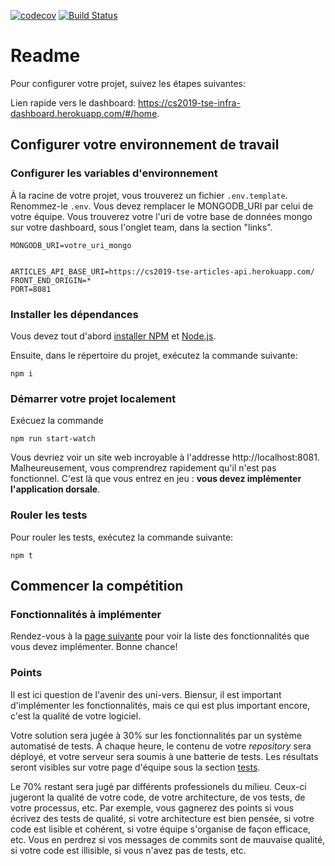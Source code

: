 [![codecov](https://codecov.io/gh/Aboisier/cs2019-UDEM/branch/master/graph/badge.svg?token=2SUoANqSTO)](https://codecov.io/gh/Aboisier/cs2019-UDEM)
[![Build Status](https://travis-ci.com/Aboisier/cs2019-UDEM.svg?token=vuBsBM3yD6PMvt3zwT9s&branch=master)](https://travis-ci.com/Aboisier/cs2019-UDEM)

# Readme

Pour configurer votre projet, suivez les étapes suivantes:

Lien rapide vers le dashboard: https://cs2019-tse-infra-dashboard.herokuapp.com/#/home.

## Configurer votre environnement de travail

### Configurer les variables d'environnement

À la racine de votre projet, vous trouverez un fichier `.env.template`. Renommez-le `.env`. Vous devez remplacer le MONGODB_URI par celui de votre équipe. Vous trouverez votre l'uri de votre base de données mongo sur votre dashboard, sous l'onglet team, dans la section "links".

```
MONGODB_URI=votre_uri_mongo


ARTICLES_API_BASE_URI=https://cs2019-tse-articles-api.herokuapp.com/
FRONT_END_ORIGIN=*
PORT=8081
```

### Installer les dépendances

Vous devez tout d'abord [installer NPM](https://www.npmjs.com/get-npm) et [Node.js](https://nodejs.org/en/download/).

Ensuite, dans le répertoire du projet, exécutez la commande suivante:

```
npm i
```

### Démarrer votre projet localement

Exécuez la commande

```
npm run start-watch
```

Vous devriez voir un site web incroyable à l'addresse http://localhost:8081. Malheureusement, vous comprendrez rapidement qu'il n'est pas fonctionnel. C'est là que vous entrez en jeu : **vous devez implémenter l'application dorsale**.

### Rouler les tests

Pour rouler les tests, exécutez la commande suivante:

```
npm t
```

## Commencer la compétition

### Fonctionnalités à implémenter

Rendez-vous à la [page suivante](https://cs2019-tse-infra-dashboard.herokuapp.com/#/tasks) pour voir la liste des fonctionnalités que vous devez implémenter. Bonne chance!

### Points

Il est ici question de l'avenir des uni-vers. Biensur, il est important d'implémenter les fonctionnalités, mais ce qui est plus important encore, c'est la qualité de votre logiciel. 

Votre solution sera jugée à 30% sur les fonctionnalités par un système automatisé de tests. À chaque heure, le contenu de votre *repository* sera déployé, et votre serveur sera soumis à une batterie de tests. Les résultats seront visibles sur votre page d'équipe sous la section [tests](https://cs2019-tse-infra-dashboard.herokuapp.com/#/team).

Le 70% restant sera jugé par différents professionels du milieu. Ceux-ci jugeront la qualité de votre code, de votre architecture, de vos tests, de votre processus, etc. Par exemple, vous gagnerez des points si vous écrivez des tests de qualité, si votre architecture est bien pensée, si votre code est lisible et cohérent, si votre équipe s'organise de façon efficace, etc. Vous en perdrez si vos messages de commits sont de mauvaise qualité, si votre code est illisible, si vous n'avez pas de tests, etc.
